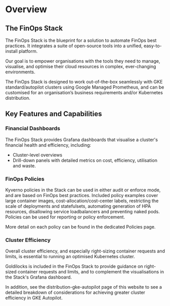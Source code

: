 # Overview

## The FinOps Stack

The FinOps Stack is the blueprint for a solution to automate FinOps best practices. It integrates a suite of open-source tools into a unified, easy-to-install platform.

Our goal is to empower organisations with the tools they need to manage, visualise, and optimise their cloud resources in complex, ever-changing environments.

The FinOps Stack is designed to work out-of-the-box seamlessly with GKE standard/autopilot clusters using Google Managed Prometheus, and can be customised for an organisation’s business requirements and/or Kubernetes distribution.

## Key Features and Capabilities

### Financial Dashboards

The FinOps Stack provides Grafana dashboards that visualise a cluster's financial health and efficiency, including:

- Cluster-level overviews
- Drill-down panels with detailed metrics on cost, efficiency, utilisation and waste.

### FinOps Policies

Kyverno policies in the Stack can be used in either audit or enforce mode, and are based on FinOps best practices. Included policy examples cover large container images, cost-allocation/cost-center labels, restricting the scale of deployments and statefulsets, automating generation of HPA resources, disallowing service loadbalancers and preventing naked pods. Policies can be used for reporting or policy enforcement.

More detail on each policy can be found in the dedicated Policies page. 

### Cluster Efficiency

Overall cluster efficiency, and especially right-sizing container requests and limits, is essential to running an optimised Kubernetes cluster. 

Goldilocks is included in the FinOps Stack to provide guidance on right-sized container requests and limits, and to complement the visualisations in the Stack's Grafana dashboard. 

In addition, see the distribution-gke-autopilot page of this website to see a detailed breakdown of considerations for achieving greater cluster efficiency in GKE Autopilot.